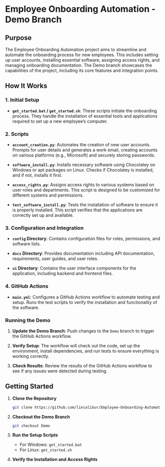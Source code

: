 # Employee Onboarding Automation - Demo Branch

## Purpose

The Employee Onboarding Automation project aims to streamline and automate the onboarding process for new employees. This includes setting up user accounts, installing essential software, assigning access rights, and managing onboarding documentation. The Demo branch showcases the capabilities of the project, including its core features and integration points.

## How It Works

### 1. **Initial Setup**

- **`get_started.bat` / `get_started.sh`**: These scripts initiate the onboarding process. They handle the installation of essential tools and applications required to set up a new employee’s computer.

### 2. **Scripts**

- **`account_creation.py`**: Automates the creation of new user accounts. Prompts for user details and generates a work email, creating accounts on various platforms (e.g., Microsoft) and securely storing passwords.
  
- **`software_install.py`**: Installs necessary software using Chocolatey on Windows or apt packages on Linux. Checks if Chocolatey is installed, and if not, installs it first.

- **`access_rights.py`**: Assigns access rights to various systems based on user roles and departments. This script is designed to be customized for different systems and permissions.

- **`test_software_install.py`**: Tests the installation of software to ensure it is properly installed. This script verifies that the applications are correctly set up and available.

### 3. **Configuration and Integration**

- **`config` Directory**: Contains configuration files for roles, permissions, and software lists.

- **`docs` Directory**: Provides documentation including API documentation, requirements, user guides, and user roles.

- **`ui` Directory**: Contains the user interface components for the application, including backend and frontend files.

### 4. **GitHub Actions**

- **`main.yml`**: Configures a GitHub Actions workflow to automate testing and setup. Runs the test scripts to verify the installation and functionality of the software.

### Running the Demo

1. **Update the Demo Branch**: Push changes to the `Demo` branch to trigger the GitHub Actions workflow.

2. **Verify Setup**: The workflow will check out the code, set up the environment, install dependencies, and run tests to ensure everything is working correctly.

3. **Check Results**: Review the results of the GitHub Actions workflow to see if any issues were detected during testing.

## Getting Started

1. **Clone the Repository**
   ```bash
   git clone https://github.com/lincalibur/Employee-Onboarding-Automation.git
   ```

2. **Checkout the Demo Branch**
   ```bash
   git checkout Demo
   ```

3. **Run the Setup Scripts**
   - For Windows: `get_started.bat`
   - For Linux: `get_started.sh`

4. **Verify the Installation and Access Rights**
